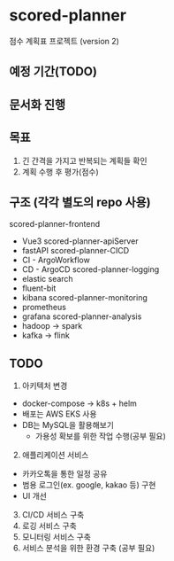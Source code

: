 # scored-planner
점수 계획표 프로젝트 (version 2)

## 예정 기간(TODO)

## 문서화 진행

## 목표
1. 긴 간격을 가지고 반복되는 계획들 확인
2. 계획 수행 후 평가(점수)

## 구조 (각각 별도의 repo 사용)
scored-planner-frontend
  - Vue3
scored-planner-apiServer
  - fastAPI
scored-planner-CICD
  - CI - ArgoWorkflow
  - CD - ArgoCD
scored-planner-logging
  - elastic search
  - fluent-bit
  - kibana
scored-planner-monitoring
  - prometheus
  - grafana
scored-planner-analysis
  - hadoop -> spark
  - kafka -> flink

## TODO
1. 아키텍처 변경
  - docker-compose -> k8s + helm
  - 배포는 AWS EKS 사용
  - DB는 MySQL을 활용해보기
    - 가용성 확보를 위한 작업 수행(공부 필요)
2. 애플리케이션 서비스
  - 카카오톡을 통한 일정 공유
  - 범용 로그인(ex. google, kakao 등) 구현
  - UI 개선
3. CI/CD 서비스 구축
4. 로깅 서비스 구축
5. 모니터링 서비스 구축 
6. 서비스 분석을 위한 환경 구축 (공부 필요)
